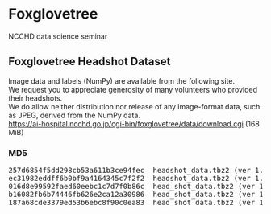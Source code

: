 # Foxglovetree
NCCHD data science seminar

## Foxglovetree Headshot Dataset
Image data and labels (NumPy) are available from the following site.  
We request you to appreciate generosity of many volunteers who provided their headshots.  
We do allow neither distribution nor release of any image-format data, such as JPEG, derived from the NumPy data.  
https://ai-hospital.ncchd.go.jp/cgi-bin/foxglovetree/data/download.cgi (168 MiB)

### MD5
<pre>
257d6854f5dd298cb53a611b3ce94fec  headshot_data.tbz2 (ver 1.4, 2021-06-20)
ec31982eddff6b0bf9a4164345c7f2f2  headshot_data.tbz2 (ver 1.3, 2020-06-21)
016d8e99592faed60eebc1c7d7f0b86c  head_shot_data.tbz2 (ver 1.2, 2020-05-09)
b16082fb6b74446fb626e2ca12a30986  head_shot_data.tbz2 (ver 1.1, 2020-04-28)
187a68cde3379ed53b6ebc8f90c0ea83  head_shot_data.tbz2 (ver 1.0, 2020-04-24)
</pre>
